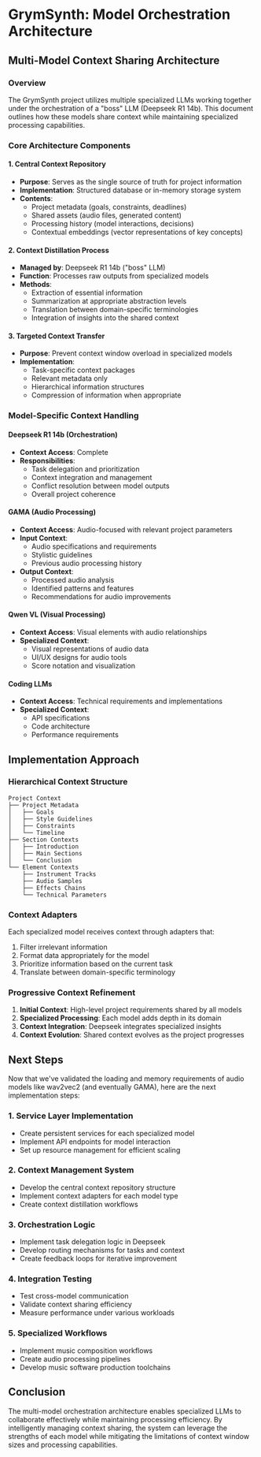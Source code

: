 # GrymSynth: Model Orchestration Architecture

## Multi-Model Context Sharing Architecture

### Overview
The GrymSynth project utilizes multiple specialized LLMs working together under the orchestration of a "boss" LLM (Deepseek R1 14b). This document outlines how these models share context while maintaining specialized processing capabilities.

### Core Architecture Components

#### 1. Central Context Repository
- **Purpose**: Serves as the single source of truth for project information
- **Implementation**: Structured database or in-memory storage system
- **Contents**:
  - Project metadata (goals, constraints, deadlines)
  - Shared assets (audio files, generated content)
  - Processing history (model interactions, decisions)
  - Contextual embeddings (vector representations of key concepts)

#### 2. Context Distillation Process
- **Managed by**: Deepseek R1 14b ("boss" LLM)
- **Function**: Processes raw outputs from specialized models
- **Methods**:
  - Extraction of essential information
  - Summarization at appropriate abstraction levels
  - Translation between domain-specific terminologies
  - Integration of insights into the shared context

#### 3. Targeted Context Transfer
- **Purpose**: Prevent context window overload in specialized models
- **Implementation**:
  - Task-specific context packages
  - Relevant metadata only
  - Hierarchical information structures
  - Compression of information when appropriate

### Model-Specific Context Handling

#### Deepseek R1 14b (Orchestration)
- **Context Access**: Complete
- **Responsibilities**:
  - Task delegation and prioritization
  - Context integration and management
  - Conflict resolution between model outputs
  - Overall project coherence

#### GAMA (Audio Processing)
- **Context Access**: Audio-focused with relevant project parameters
- **Input Context**:
  - Audio specifications and requirements
  - Stylistic guidelines
  - Previous audio processing history
- **Output Context**:
  - Processed audio analysis
  - Identified patterns and features
  - Recommendations for audio improvements

#### Qwen VL (Visual Processing)
- **Context Access**: Visual elements with audio relationships
- **Specialized Context**:
  - Visual representations of audio data
  - UI/UX designs for audio tools
  - Score notation and visualization

#### Coding LLMs
- **Context Access**: Technical requirements and implementations
- **Specialized Context**:
  - API specifications
  - Code architecture
  - Performance requirements

## Implementation Approach

### Hierarchical Context Structure

```
Project Context
├── Project Metadata
│   ├── Goals
│   ├── Style Guidelines
│   ├── Constraints
│   └── Timeline
├── Section Contexts
│   ├── Introduction
│   ├── Main Sections
│   └── Conclusion
└── Element Contexts
    ├── Instrument Tracks
    ├── Audio Samples
    ├── Effects Chains
    └── Technical Parameters
```

### Context Adapters

Each specialized model receives context through adapters that:
1. Filter irrelevant information
2. Format data appropriately for the model
3. Prioritize information based on the current task
4. Translate between domain-specific terminology

### Progressive Context Refinement

1. **Initial Context**: High-level project requirements shared by all models
2. **Specialized Processing**: Each model adds depth in its domain
3. **Context Integration**: Deepseek integrates specialized insights
4. **Context Evolution**: Shared context evolves as the project progresses

## Next Steps

Now that we've validated the loading and memory requirements of audio models like wav2vec2 (and eventually GAMA), here are the next implementation steps:

### 1. Service Layer Implementation
- Create persistent services for each specialized model
- Implement API endpoints for model interaction
- Set up resource management for efficient scaling

### 2. Context Management System
- Develop the central context repository structure
- Implement context adapters for each model type
- Create context distillation workflows

### 3. Orchestration Logic
- Implement task delegation logic in Deepseek
- Develop routing mechanisms for tasks and context
- Create feedback loops for iterative improvement

### 4. Integration Testing
- Test cross-model communication
- Validate context sharing efficiency
- Measure performance under various workloads

### 5. Specialized Workflows
- Implement music composition workflows
- Create audio processing pipelines
- Develop music software production toolchains

## Conclusion

The multi-model orchestration architecture enables specialized LLMs to collaborate effectively while maintaining processing efficiency. By intelligently managing context sharing, the system can leverage the strengths of each model while mitigating the limitations of context window sizes and processing capabilities.
